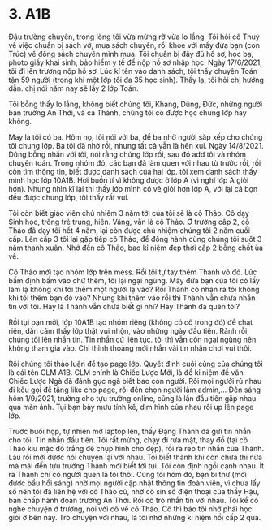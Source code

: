 # 3. A1B

Đậu trường chuyên, trong lòng tôi vừa mừng rỡ vừa lo lắng. Tôi hỏi cô Thuỳ về việc chuẩn bị sách vở, mua sách chuyên, rồi khoe với mấy đứa bạn (con Trúc) về đống sách chuyên mình mua. Tôi chuẩn bị đầy đủ hồ sơ, học bạ, photo giấy khai sinh, bảo hiểm y tế để nộp hồ sơ nhập học.
Ngày 17/6/2021, tôi đi lên trường nộp hồ sơ. Lúc kí tên vào danh sách, tôi thấy chuyên Toán tận 59 người (trong khi một lớp tối đa 35 học sinh). Thấy lạ, tôi hỏi chị hướng dẫn. chị nói năm nay sẽ lấy 2 lớp Toán.

Tôi bỗng thấy lo lắng, không biết chúng tôi, Khang, Dũng, Đức, những người bạn trường An Thới, và cả Thành, chúng tôi có được học chung lớp hay không.

May là tôi có ba. Hôm nọ, tôi nói với ba, để ba nhờ người săp xếp cho chúng tôi chung lớp. Ba tôi đã nhờ rồi, nhưng tất cả vẫn là hên xui.
Ngày 14/8/2021. Dũng bỗng nhắn với tôi, nói rằng chúng lớp rồi, sau đó add tôi và nhóm chuyên toán. Trong nhóm đó, các bạn đã làm quen với nhau từ trước rồi, rồi còn tìm thông tin, biết được danh sách của hai lớp. tôi xem danh sách thấy mình học lớp 10A1B. Hơi buồn tí vì không được ở lớp A (vì nghĩ lớp A giỏi hơn). Nhưng nhìn kĩ lại thi thấy lớp mình có vẻ giỏi hơn lớp A, với lại cả bọn đều được chung lớp, tôi thấy rất vui.

Tôi còn biết giáo viên chủ nhiêm 3 năm tới của tôi sẽ là cô Thảo. Cô dạy Sinh học, trông trẻ trung, hiền. Vâng, vẫn là cô Thảo. Ở trường cấp 2, cô Thảo đã dạy tôi hết 4 năm, lại còn được chủ nhiệm chúng tôi 2 năm cuối cấp. Lên cấp 3 tôi lại gặp tiếp cô Thảo, để đồng hành cùng chúng tôi suốt 3 năm thanh xuân. Nhớ đến cô Thảo, bao kỉ niệm đẹp thời cấp 2 bỗng chốt ùa về.

Cô Thảo mới tạo nhóm lớp trên mess. Rồi tôi tự tay thêm Thành vô đó. Lúc bấm định bấm vào chữ thêm, tôi lại ngại ngùng. Mấy đứa bạn của tôi có lấy làm lạ không khi tôi thêm một người lạ vào? Rồi Thành có nhận ra tôi không khi tôi thêm bạn đó vào? Nhưng khi thêm vào rồi thì Thành vẫn chưa nhắn tin với tôi. Hay là Thành vẫn chưa biết gì nhỉ? Hay Thành đã quên tôi?

Rồi tụi bạn mới, lớp 10A1B tạo nhóm riêng (không có cô trong đó) để chat riên, dần cảm thấy lớp thật vui nhộn, vào những ngày đầu tiên. Rảnh rỗi, chúng tôi lên nhắn tin. Tin nhắn cứ liên tục. tôi thì vẫn còn ngại ngùng nên không tham gia vào. Chỉ thỉnh thoảng mới nhắn vài tin nhắn chơi vui thôi.

Rồi chúng tôi thảo luận để tạo page lớp. Quyết định cuối cùng của chúng tôi là cái tên CLM A1B. CLM chính là Chiếc Lược Mới, là để kỉ niệm đề văn Chiếc Lược Ngà đã đánh gục ngã biết bao con người. Rồi mọi ngưởi rủ nhau đi kêu gọi để tăng like cho page, rồi đến chọn người làm admin,…
Đến sáng hôm 1/9/2021, trường cho tựu trường online, cũng là lần đầu tiên gặp nhau qua màn ảnh. Tụi bạn bày mưu tính kế, dìm hình của nhau rồi up lên page lớp.

Trước buổi họp, tự nhiên mở laptop lên, thấy Đặng Thành đã gửi tin nhắn cho tôi. Tin nhắn đầu tiên. Tôi rất mừng, chạy đi rửa mặt, thay đồ (tại cô Thảo kiu mặc đồ trắng để chụp hình cho đẹp), rồi ra rep tin nhắn của Thành. Lâu rồi mới được nói chuyện lại với nhau. Tôi biết thành khi còn chưa thi nữa mà mãi đến tựu trường Thành mới biết tới tui. Tôi còn định ngồi cạnh nhau. Ít ra Thành chỉ có người quen là tôi thôi.
Cũng tối hôm đó, bạn bí thư (mới được bầu hồi sáng) nhờ mọi người cập nhật thông tin đoàn viên, vì chưa lấy sổ nên tôi đã liên hệ với cô Thảo cũ, nhờ cô sin số điện thoại của thầy Hậu, ban chấp hành đoàn trường An Thới. Rồi cô trò nhắn tin với nhau. Tôi kể cô nghe chuyện ở trường, nói với cô về cô Thảo. Cô thì bảo tôi nhớ phải học giỏi ở bên này. Trò chuyện với nhau, là tôi nhớ những kỉ niệm hồi cấp 2  quá.
